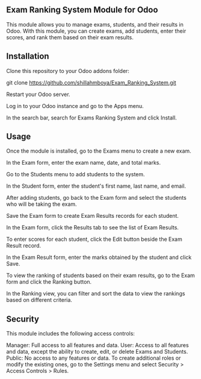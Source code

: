Exam Ranking System Module for Odoo
------------------------------------
This module allows you to manage exams, students, and their results in Odoo. With this module, you can create exams, add students, enter their scores, and rank them based on their exam results.

Installation
----------------
Clone this repository to your Odoo addons folder:

git clone  https://github.com/shillahmboya/Exam_Ranking_System.git

Restart your Odoo server.

Log in to your Odoo instance and go to the Apps menu.

In the search bar, search for Exams Ranking System and click Install.

Usage
-------------------
Once the module is installed, go to the Exams menu to create a new exam.

In the Exam form, enter the exam name, date, and total marks.

Go to the Students menu to add students to the system.

In the Student form, enter the student's first name, last name, and email.

After adding students, go back to the Exam form and select the students who will be taking the exam.

Save the Exam form to create Exam Results records for each student.

In the Exam form, click the Results tab to see the list of Exam Results.

To enter scores for each student, click the Edit button beside the Exam Result record.

In the Exam Result form, enter the marks obtained by the student and click Save.

To view the ranking of students based on their exam results, go to the Exam form and click the Ranking button.

In the Ranking view, you can filter and sort the data to view the rankings based on different criteria.

Security
------------
This module includes the following access controls:

Manager: Full access to all features and data.
User: Access to all features and data, except the ability to create, edit, or delete Exams and Students.
Public: No access to any features or data.
To create additional roles or modify the existing ones, go to the Settings menu and select Security > Access Controls > Rules.






